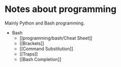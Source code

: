 # Notes about programming

Mainly Python and Bash programming.

- Bash
	- [[programming/bash/Cheat Sheet]]
	- [[Brackets]]
	- [[Command Substitution]]
	- [[Traps]]
	- [[Bash Completion]]